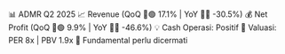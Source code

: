 📊 ADMR Q2 2025
📈 Revenue (QoQ 🔼🟢 17.1% | YoY 🔻🔴 -30.5%)
💰 Net Profit (QoQ 🔼🟢 9.9% | YoY 🔻🔴 -46.6%)
💡 Cash Operasi: Positif
🧮 Valuasi: PER 8x | PBV 1.9x
🧱 Fundamental perlu dicermati
